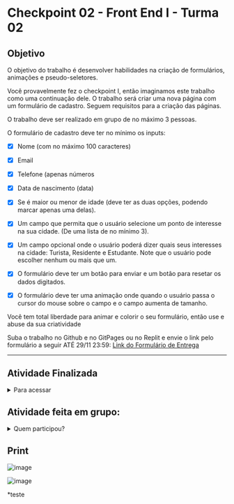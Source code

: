 <h1>Checkpoint 02 - Front End I - Turma 02</h1>

<h2>Objetivo</h2>

<p>O objetivo do trabalho é desenvolver habilidades na criação de formulários, animações e pseudo-seletores. </p>


<p>Você provavelmente fez o checkpoint I, então imaginamos este trabalho como uma continuação dele. O trabalho será criar uma nova página com um formulário de cadastro. Seguem requisitos para a criação das páginas. </p>

<div>
O trabalho deve ser realizado em grupo de no máximo 3 pessoas.
<br>
<p>O formulário de cadastro deve ter no mínimo os inputs:</p>
  
- [x] Nome (com no máximo 100 caracteres)
- [x] Email
- [x] Telefone (apenas números
- [x] Data de nascimento (data)
- [x] Se é maior ou menor de idade (deve ter as duas opções, podendo marcar apenas uma delas).
- [x] Um campo que permita que o usuário selecione um ponto de interesse na sua cidade. (De uma lista de no mínimo 3).
- [x] Um campo opcional onde o usuário poderá dizer quais seus interesses na cidade: Turista, Residente e Estudante. Note que o usuário pode escolher nenhum ou mais que um.
- [x] O formulário deve ter um botão para enviar e um botão para resetar os dados digitados.
- [x] O formulário deve ter uma animação onde quando o usuário passa o cursor do mouse sobre o campo e o campo aumenta de tamanho. 


<p>Você tem total liberdade para animar e colorir o seu formulário, então use e abuse da sua criatividade</p>
Suba o trabalho no Github e no GitPages ou no Replit e envie o link pelo formulário a seguir ATÉ 29/11 23:59:  <a href="https://docs.google.com/forms/d/e/1FAIpQLScYajDrRe_IrsjYvrJ6Bd4eahI3iMDEOH-knhq2C_DxKkuqhA/viewform">Link do Formulário de Entrega</a>

</div>

---

<h2>Atividade Finalizada</h2>

<details>
  <summary> Para acessar</summary>
<p><a href="https://checkpoint2-frontend-turma2.netlify.app/" target="_blank">clique aqui </a></p>
</details>


<h2>Atividade feita em grupo:</h2>

<details>
  <summary>Quem participou?</summary>
Eu,
<a href="https://github.com/nicolorenzo">Nico</a>
e 
<a href="https://github.com/Kris5GJ">Kristy</a>
</details>
  
<h2>Print</h2>

![image](https://user-images.githubusercontent.com/16105546/143945269-453e4ce7-b602-464d-a402-ba286211dd5b.png)

![image](https://user-images.githubusercontent.com/16105546/143945311-b603e546-3c36-4d1c-9215-76d99b4087e8.png)



*teste